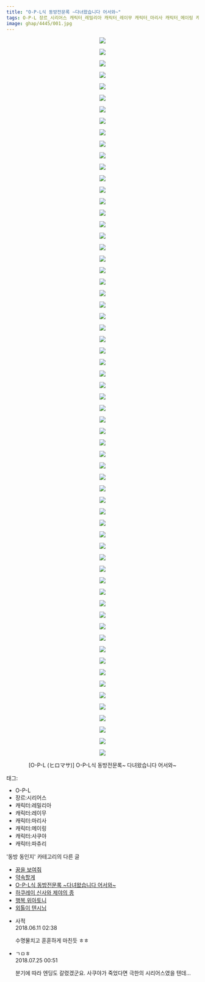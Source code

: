 ```yaml
---
title: "O-P-L식 동방전문록 ~다녀왔습니다 어서와~"
tags: O-P-L 장르_시리어스 캐릭터_레밀리아 캐릭터_레이무 캐릭터_마리사 캐릭터_메이링 캐릭터_사쿠야 캐릭터_파츄리 ヒロマサ 동방_동인지
image: ghap/4445/001.jpg
---
```

<div class="article">
<p style="text-align: center; clear: none; float: none;"><img src="{{ site.nasurl }}/ghap/4445/001.jpg"/></p>
<p style="text-align: center; clear: none; float: none;"><img src="{{ site.nasurl }}/ghap/4445/002.jpg"/></p>
<p style="text-align: center; clear: none; float: none;"><img src="{{ site.nasurl }}/ghap/4445/003.jpg"/></p>
<p style="text-align: center; clear: none; float: none;"><img src="{{ site.nasurl }}/ghap/4445/004.jpg"/></p>
<p style="text-align: center; clear: none; float: none;"><img src="{{ site.nasurl }}/ghap/4445/005.jpg"/></p>
<p style="text-align: center; clear: none; float: none;"><img src="{{ site.nasurl }}/ghap/4445/006.jpg"/></p>
<p style="text-align: center; clear: none; float: none;"><img src="{{ site.nasurl }}/ghap/4445/007.jpg"/></p>
<p style="text-align: center; clear: none; float: none;"><img src="{{ site.nasurl }}/ghap/4445/008.jpg"/></p>
<p style="text-align: center; clear: none; float: none;"><img src="{{ site.nasurl }}/ghap/4445/009.jpg"/></p>
<p style="text-align: center; clear: none; float: none;"><img src="{{ site.nasurl }}/ghap/4445/010.jpg"/></p>
<p style="text-align: center; clear: none; float: none;"><img src="{{ site.nasurl }}/ghap/4445/011.jpg"/></p>
<p style="text-align: center; clear: none; float: none;"><img src="{{ site.nasurl }}/ghap/4445/012.jpg"/></p>
<p style="text-align: center; clear: none; float: none;"><img src="{{ site.nasurl }}/ghap/4445/013.jpg"/></p>
<p style="text-align: center; clear: none; float: none;"><img src="{{ site.nasurl }}/ghap/4445/014.jpg"/></p>
<p style="text-align: center; clear: none; float: none;"><img src="{{ site.nasurl }}/ghap/4445/015.jpg"/></p>
<p style="text-align: center; clear: none; float: none;"><img src="{{ site.nasurl }}/ghap/4445/016.jpg"/></p>
<p style="text-align: center; clear: none; float: none;"><img src="{{ site.nasurl }}/ghap/4445/017.jpg"/></p>
<p style="text-align: center; clear: none; float: none;"><img src="{{ site.nasurl }}/ghap/4445/018.jpg"/></p>
<p style="text-align: center; clear: none; float: none;"><img src="{{ site.nasurl }}/ghap/4445/019.jpg"/></p>
<p style="text-align: center; clear: none; float: none;"><img src="{{ site.nasurl }}/ghap/4445/020.jpg"/></p>
<p style="text-align: center; clear: none; float: none;"><img src="{{ site.nasurl }}/ghap/4445/021.jpg"/></p>
<p style="text-align: center; clear: none; float: none;"><img src="{{ site.nasurl }}/ghap/4445/022.jpg"/></p>
<p style="text-align: center; clear: none; float: none;"><img src="{{ site.nasurl }}/ghap/4445/023.jpg"/></p>
<p style="text-align: center; clear: none; float: none;"><img src="{{ site.nasurl }}/ghap/4445/024.jpg"/></p>
<p style="text-align: center; clear: none; float: none;"><img src="{{ site.nasurl }}/ghap/4445/025.jpg"/></p>
<p style="text-align: center; clear: none; float: none;"><img src="{{ site.nasurl }}/ghap/4445/026.jpg"/></p>
<p style="text-align: center; clear: none; float: none;"><img src="{{ site.nasurl }}/ghap/4445/027.jpg"/></p>
<p style="text-align: center; clear: none; float: none;"><img src="{{ site.nasurl }}/ghap/4445/028.jpg"/></p>
<p style="text-align: center; clear: none; float: none;"><img src="{{ site.nasurl }}/ghap/4445/029.jpg"/></p>
<p style="text-align: center; clear: none; float: none;"><img src="{{ site.nasurl }}/ghap/4445/030.jpg"/></p>
<p style="text-align: center; clear: none; float: none;"><img src="{{ site.nasurl }}/ghap/4445/031.jpg"/></p>
<p style="text-align: center; clear: none; float: none;"><img src="{{ site.nasurl }}/ghap/4445/032.jpg"/></p>
<p style="text-align: center; clear: none; float: none;"><img src="{{ site.nasurl }}/ghap/4445/033.jpg"/></p>
<p style="text-align: center; clear: none; float: none;"><img src="{{ site.nasurl }}/ghap/4445/034.jpg"/></p>
<p style="text-align: center; clear: none; float: none;"><img src="{{ site.nasurl }}/ghap/4445/035.jpg"/></p>
<p style="text-align: center; clear: none; float: none;"><img src="{{ site.nasurl }}/ghap/4445/036.jpg"/></p>
<p style="text-align: center; clear: none; float: none;"><img src="{{ site.nasurl }}/ghap/4445/037.jpg"/></p>
<p style="text-align: center; clear: none; float: none;"><img src="{{ site.nasurl }}/ghap/4445/038.jpg"/></p>
<p style="text-align: center; clear: none; float: none;"><img src="{{ site.nasurl }}/ghap/4445/039.jpg"/></p>
<p style="text-align: center; clear: none; float: none;"><img src="{{ site.nasurl }}/ghap/4445/040.jpg"/></p>
<p style="text-align: center; clear: none; float: none;"><img src="{{ site.nasurl }}/ghap/4445/041.jpg"/></p>
<p style="text-align: center; clear: none; float: none;"><img src="{{ site.nasurl }}/ghap/4445/042.jpg"/></p>
<p style="text-align: center; clear: none; float: none;"><img src="{{ site.nasurl }}/ghap/4445/043.jpg"/></p>
<p style="text-align: center; clear: none; float: none;"><img src="{{ site.nasurl }}/ghap/4445/044.jpg"/></p>
<p style="text-align: center; clear: none; float: none;"><img src="{{ site.nasurl }}/ghap/4445/045.jpg"/></p>
<p style="text-align: center; clear: none; float: none;"><img src="{{ site.nasurl }}/ghap/4445/046.jpg"/></p>
<p style="text-align: center; clear: none; float: none;"><img src="{{ site.nasurl }}/ghap/4445/047.jpg"/></p>
<p style="text-align: center; clear: none; float: none;"><img src="{{ site.nasurl }}/ghap/4445/048.jpg"/></p>
<p style="text-align: center; clear: none; float: none;"><img src="{{ site.nasurl }}/ghap/4445/049.jpg"/></p>
<p style="text-align: center; clear: none; float: none;"><img src="{{ site.nasurl }}/ghap/4445/050.jpg"/></p>
<p style="text-align: center; clear: none; float: none;"><img src="{{ site.nasurl }}/ghap/4445/051.jpg"/></p>
<p style="text-align: center; clear: none; float: none;"><img src="{{ site.nasurl }}/ghap/4445/052.jpg"/></p>
<p style="text-align: center; clear: none; float: none;"><img src="{{ site.nasurl }}/ghap/4445/053.jpg"/></p>
<p style="text-align: center; clear: none; float: none;"><img src="{{ site.nasurl }}/ghap/4445/054.jpg"/></p>
<p style="text-align: center; clear: none; float: none;"><img src="{{ site.nasurl }}/ghap/4445/055.jpg"/></p>
<p style="text-align: center; clear: none; float: none;"><img src="{{ site.nasurl }}/ghap/4445/056.jpg"/></p>
<p style="text-align: center; clear: none; float: none;"><img src="{{ site.nasurl }}/ghap/4445/057.jpg"/></p>
<p style="text-align: center; clear: none; float: none;"><img src="{{ site.nasurl }}/ghap/4445/058.jpg"/></p>
<p style="text-align: center; clear: none; float: none;"><img src="{{ site.nasurl }}/ghap/4445/059.jpg"/></p>
<p style="text-align: center; clear: none; float: none;"><img src="{{ site.nasurl }}/ghap/4445/060.jpg"/></p>
<p style="text-align: center; clear: none; float: none;"><img src="{{ site.nasurl }}/ghap/4445/061.jpg"/></p>
<p style="text-align: center; clear: none; float: none;"><img src="{{ site.nasurl }}/ghap/4445/062.jpg"/></p>
<p style="text-align: center; clear: none; float: none;"><img src="{{ site.nasurl }}/ghap/4445/063.jpg"/></p>
<p style="text-align: center; clear: none; float: none;">[O-P-L (ヒロマサ)] O-P-L식 동방전문록~ 다녀왔습니다 어서와~</p>
<p style="text-align: center; clear: none; float: none;"></p>
</div><div class="tagTrail">
<p>태그: </p>
<ul>
<li>O-P-L</li>
<li>장르:시리어스</li>
<li>캐릭터:레밀리아</li>
<li>캐릭터:레이무</li>
<li>캐릭터:마리사</li>
<li>캐릭터:메이링</li>
<li>캐릭터:사쿠야</li>
<li>캐릭터:파츄리</li>
</ul>
</div><div class="another">
<p>'동방 동인지' 카테고리의 다른 글</p>
<ul>
<li><a href="/2018-06-11-ghap_4447">꿈을 보여줘</a></li>
<li><a href="/2018-06-11-ghap_4446">약속할게</a></li>
<li><a href="/2018-06-11-ghap_4445">O-P-L식 동방전문록 ~다녀왔습니다 어서와~</a></li>
<li><a href="/2018-06-11-ghap_4444">하쿠레이 신사와 제야의 종</a></li>
<li><a href="/2018-06-11-ghap_4443">행복 위아토니</a></li>
<li><a href="/2018-06-11-ghap_4442">외톨이 텐시님</a></li>
</ul>
</div><div class="cb_module cb_fluid">
<div class="cb_wrt cb_profile">
<div class="comment">
<ul>
<li class="cb_thumb_off" id="comment15269129">
<div class="cb_comment_area">
<div class="cb_info_area">
<div class="cb_section">
<span class="cb_nick_name">사적</span>
</div>
<div class="cb_section">
<span class="cb_date">2018.06.11 02:38 </span>
</div>
</div>
<div class="cb_dsc_comment">
<p class="cb_dsc">
											수명물치고 훈훈하게 마친듯 ㅎㅎ
										</p>
</div>
</div></li>
<li class="cb_thumb_off" id="comment15293138">
<div class="cb_comment_area">
<div class="cb_info_area">
<div class="cb_section">
<span class="cb_nick_name">ㄱㅁㅎ</span>
</div>
<div class="cb_section">
<span class="cb_date">2018.07.25 00:51 </span>
</div>
</div>
<div class="cb_dsc_comment">
<p class="cb_dsc">
											분기에 따라 엔딩도 갈렸겠군요. 사쿠야가 죽었다면 극한의 시리어스였을 텐데...
										</p>
</div>
</div></li>
</ul>
</div>
</div><!-- commentList close -->
</div>